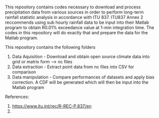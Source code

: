 This repository contains codes necessary to download and process precipitation data from various sources in order to perform long-term rainfall statistic analysis in accordance with ITU 837.
ITU837 Annex 2 reccommends using sub hourly rainfall data to be input into their Matlab program to obtain R0.01% exceedance value at 1-min integration time. The codes in this repository will do exactly that and prepare the data for the Matlab program.

This repository contains the following folders
1) Data Aquisition - Download and obtain open source climate data into grid or matrix form --> nc files
2) Data extraction - Extract point data from nc files into CSV for comparison
3) Data manipulation - Compare performances of datasets and apply bias correction. A CDF will be generated which will then be input into the Matlab program


References:
1) https://www.itu.int/rec/R-REC-P.837/en
2) 
